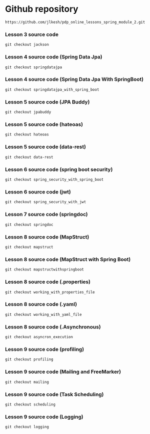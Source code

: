 # Github repository

````git
https://github.com/jlkesh/pdp_online_lessons_spring_module_2.git
````

### Lesson 3 source code

````
git checkout jackson 
````

### Lesson 4 source code (Spring Data Jpa)

````git
git checkout springdatajpa
````

### Lesson 4 source code (Spring Data Jpa With SpringBoot)

````git
git checkout springdatajpa_with_spring_boot
````

### Lesson 5 source code (JPA Buddy)

````
git checkout jpabuddy
````

### Lesson 5 source code (hateoas)

````
git checkout hateoas
````

### Lesson 5 source code (data-rest)

````
git checkout data-rest
````

### Lesson 6 source code (spring boot security)

````
git checkout spring_security_with_spring_boot
````

### Lesson 6 source code (jwt)

````
git checkout spring_security_with_jwt
````

### Lesson 7 source code (springdoc)

````
git checkout springdoc
````

### Lesson 8 source code (MapStruct)

````
git checkout mapstruct
````

### Lesson 8 source code (MapStruct with Spring Boot)

````
git checkout mapstructwithspringboot
````
### Lesson 8 source code (.properties)

````
git checkout working_with_properties_file
````

### Lesson 8 source code (.yaml)

````
git checkout working_with_yaml_file
````

### Lesson 8 source code (.Asynchronous)

````
git checkout asyncron_execution
````

### Lesson 9 source code (profiling)

````
git checkout profiling
````

### Lesson 9 source code (Mailing and FreeMarker)

````
git checkout mailing
````

### Lesson 9 source code (Task Scheduling)

````
git checkout scheduling
````

### Lesson 9 source code (Logging)

````
git checkout logging
````







